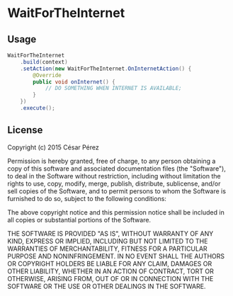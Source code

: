 WaitForTheInternet
==================

Usage
-----

```java
WaitForTheInternet
	.build(context)
    .setAction(new WaitForTheInternet.OnInternetAction() {
        @Override
        public void onInternet() {
            // DO SOMETHING WHEN INTERNET IS AVAILABLE;
        }
    })
    .execute();
```


License
-------

Copyright (c) 2015 César Pérez

Permission is hereby granted, free of charge, to any person obtaining a copy of
this software and associated documentation files (the "Software"), to deal in
the Software without restriction, including without limitation the rights to
use, copy, modify, merge, publish, distribute, sublicense, and/or sell copies
of the Software, and to permit persons to whom the Software is furnished to do
so, subject to the following conditions:

The above copyright notice and this permission notice shall be included in all
copies or substantial portions of the Software.

THE SOFTWARE IS PROVIDED "AS IS", WITHOUT WARRANTY OF ANY KIND, EXPRESS OR
IMPLIED, INCLUDING BUT NOT LIMITED TO THE WARRANTIES OF MERCHANTABILITY,
FITNESS FOR A PARTICULAR PURPOSE AND NONINFRINGEMENT. IN NO EVENT SHALL THE
AUTHORS OR COPYRIGHT HOLDERS BE LIABLE FOR ANY CLAIM, DAMAGES OR OTHER
LIABILITY, WHETHER IN AN ACTION OF CONTRACT, TORT OR OTHERWISE, ARISING FROM,
OUT OF OR IN CONNECTION WITH THE SOFTWARE OR THE USE OR OTHER DEALINGS IN THE
SOFTWARE.